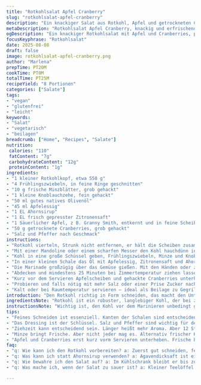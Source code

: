 ```yaml
---
title: "Rotkohlsalat Apfel Cranberry"
slug: "rotkohlsalat-apfel-cranberry"
description: "Ein knackiger Salat aus Rotkohl, Apfel und getrockneten Cranberries mit einer würzigen Vinaigrette aus Olivenöl, Apfelessig und Ahornsirup. Weniger Zucker, dafür mit frischem Zitronensaft und Minze statt Petersilie für eine frische Note. Der Kohl wird hauchdünn geschnitten, um Textur zu bewahren und Aroma intensiv einzuziehen. Der Salat erhält seine Tiefe durch das Marinieren über Nacht, ideal zum Vorbereiten. Perfekt als Beilage oder leichtes Gericht, vegan, glutenfrei und ohne Milchprodukte. Bekannt für seine angenehme Säure und das süß-herbe Mundgefühl der Früchte."
metaDescription: "Rotkohlsalat Apfel Cranberry, knackig und erfrischend, mit einer würzigen Vinaigrette. Ideal für besondere Anlässe in der Schweiz."
ogDescription: "Ein knackiger Rotkohlsalat mit Apfel und Cranberries, perfekt als Beilage oder leichter Snack für jede Gelegenheit."
focusKeyphrase: "Rotkohlsalat"
date: 2025-08-08
draft: false
image: rotkohlsalat-apfel-cranberry.png
author: "Marlena"
prepTime: PT20M
cookTime: PT0M
totalTime: PT25M
recipeYield: "8 Portionen"
categories: ["Salate"]
tags:
- "vegan"
- "glutenfrei"
- "leicht"
keywords:
- "Salat"
- "vegetarisch"
- "beilagen"
breadcrumb: ["Home", "Recipes", "Salate"]
nutrition: 
 calories: "110"
 fatContent: "7g"
 carbohydrateContent: "12g"
 proteinContent: "1g"
ingredients:
- "1 kleiner Rotkohlkopf, etwa 550 g"
- "4 Frühlingszwiebeln, in feine Ringe geschnitten"
- "10 g frische Minzblätter, grob gehackt"
- "1 kleine Knoblauchzehe, fein gehackt"
- "50 ml gutes natives Olivenöl"
- "45 ml Apfelessig"
- "1 EL Ahornsirup"
- "1 EL frisch gepresster Zitronensaft"
- "1 Säuerlicher Apfel, z B. Granny Smith, entkernt und in feine Scheiben geschnitten"
- "50 g getrocknete Cranberries, grob gehackt"
- "Salz und Pfeffer nach Geschmack"
instructions:
- "Rotkohl vierteln, Strunk nicht entfernen, er hält die Scheiben zusammen beim Schneiden."
- "Mit einer Mandoline oder einem scharfen Messer den Kohl hauchdünn in sehr feine Streifen schneiden. Die Menge richtet sich nach Festigkeit und Volumen, ca 7 bis 8 Tassen."
- "Kohl in eine große Schüssel geben, Frühlingszwiebeln, Minze und Knoblauch sofort untermischen, damit sich Aromen verbinden."
- "In einer kleinen Schale das Öl mit Apfelessig, Zitronensaft und Ahornsirup verrühren. Mit Salz und frischem schwarzen Pfeffer kräftig abschmecken. Die Säure ist wichtig, um den Kohl etwas weicher zu machen."
- "Die Marinade großzügig über das Gemüse gießen. Mit den Händen oder zwei Gabeln gut durchmischen, so dass jede Faser benetzt ist und der Kohl beginnt, sich zu entspannen und leicht glänzt."
- "Abdecken und mindestens 25 Minuten bei Zimmertemperatur ziehen lassen; oder, nach Erfahrung, bis zu 12 Stunden in den Kühlschrank stellen. Die lange Zeit bringt Tiefe und macht den Kohl zarter."
- "Kurz vor dem Servieren Apfelscheiben und gehackte Cranberries unterheben. Die Frische des Apfels kontrastiert die süße Herbheit der Beeren."
- "Probieren und falls nötig mit mehr Salz oder einer Prise Zucker nachjustieren. Nicht übersalzen, um den natürlichen Geschmack zu bewahren."
- "Kalt oder bei Raumtemperatur servieren – ideal als Beilage zu Gegrilltem oder als leichter Snack."
introduction: "Den Rotkohl richtig in Form schneiden, das macht den Unterschied. Ich habe lange mit verschiedenen Schneidtechniken experimentiert – zu dick, zu zäh, zu bitter. Das hauchdünne Schneiden, fast schon hauchzart, macht ihn nicht nur leichter verdaulich, sondern sorgt für eine bessere Aufnahme der Marinade. Für die Vinaigrette rate ich, weniger Süße zu verwenden als man denkt. Ahornsirup gibt Tiefe, Zitronensaft bringt Frische, und Apfelessig rundet das Ganze ab. Die Minze anstelle von Petersilie bringt einen überraschend frischen Twist, der bei meinen Gästen sehr gut ankommt. Die Kombination mit säuerlichem Apfel und getrockneten Cranberries ist nicht neu, doch fein abgestimmt und mit längerer Ziehzeit ergibt das einen knackigen, aromatischen Salat, der lange im Gedächtnis bleibt. Wer es nicht eilig hat, sollte den Salat gut durchziehen lassen – das macht das Aroma erst richtig rund."
ingredientsNote: "Rotkohl ist ein robuster, langlebiger Kohl, der bei zu grobem Schneiden schnell bissig und schwer wird. Feines Schneiden ist eine Königsdisziplin – ich bevorzuge eine Mandoline, um gleichmäßige Streifen zu erhalten. Wer keinen hat, nutzt ein sehr scharfes Messer, am besten mit wenig Druck und schau, dass der Kohl frisch und fest ist. Statt Minze lässt sich auch frischer Koriander verwenden oder man mischt beides. Die Frühlingszwiebeln bieten eine milde Schärfe; zwei bis drei zeigen manchmal schon zu viel Zwiebelpower und können den Salat dominieren, also lieber dosieren. Ahornsirup im Dressing harmoniert perfekt, ersetzt in Not auch Agavendicksaft oder ein mildes flüssiges Süßungsmittel. Die Menge des Essigs kann je nach Säuregehalt angepasst werden, am besten immer ausprobieren und mehr geben. Für die Frische sorgen der Zitronensaft und der Apfel – hier darf ruhig ein knackiger, etwas saurer Apfel verwendet werden, der die Süße der Cranberries ausbalanciert, die sonst zu dominant wirken könnten."
instructionsNote: "Wichtig ist, den Kohl vor dem Marinieren unbedingt gut zu schneiden und die Mandoline effektiv zu reinigen, bevor du mit den anderen Zutaten weitermachst. Das gleichzeitige Unterheben von Frühlingszwiebeln, Minze und Knoblauch vor dem Anrichten sorgt für gleichmäßige Aromaverteilung. Die Vinaigrette muss kräftig gewürzt sein, sie wird später durch die kühlen Zutaten abgeschwächt. Die Mischung mit den Händen macht den Unterschied – man spürt, wie die Fasern sich einlegen und weich werden. Einfaches Rühren reicht nicht. Die Einwirkzeit verlängern, wenn möglich – je länger, desto besser entwickelt sich das Aroma. Erst kurz vor dem Servieren Apfel und Cranberries hinzufügen, damit die Frucht frisch bleibt. Wer öfter Salate macht, weiß, Zutaten, die vorher zu lange ziehen, verlieren Knack und Aroma. Nur mit der richtigen Dosierung von Salz und Pfeffer erreicht man die Balance. Und immer daran denken – wenn zu sauer, eine Prise Zucker oder Honig zum Ausgleich geben."
tips:
- "Feines Schneiden ist essenziell. Kanten der Schalen sind entscheidend. Eine gute Mandoline sorgt für die richtige Textur. Achte darauf, fest gedrückt zu führen, sonst wird der Kohl zäh. Günstige Mandolinen Funktionen kann ungenau sein. Besser tiefe, gerade Fläche wählen oder ein echtes Kochmesser. Wenn der Rotkohl frisch und fest ist, klappt das gleichmäßige Schneiden viel besser."
- "Das Dressing ist der Schlüssel. Salz und Pfeffer sind wichtig für den Geschmack. Zitronensaft bringt Frische, Ahornsirup Tiefe. Manchmal zu dominant, wenn zu viel Essig. Also schrittweise hinzufügen und abschmecken. Wenn es zu süß wird, einfach mehr Zitronensaft geben. Jasmintee als Alternativ zum Öl probieren für neuen Geschmack."
- "Ziehzeit kann entscheidend sein. Länger heißt mehr Aroma. Aber 12 Stunden ist nicht zwingend notwendig. Kürzer zieht weniger gut, wird auch nicht so knackig. Zimmertemperatur ist ideal. Salatschüssel aus Glas könnte die Aromen beeinflussen. Metall manchmal unangenehm. Experimentiere mit Porzellan."
- "Minze bringt Frische. Aber nicht jeder mag es. Alternativ frischer Koriander oder Basilikum macht auch was her. Das Verhältnis ändert den Eindruck. Frühlingszwiebeln sind milder als normale Zwiebeln. Zu viele können überhand nehmen. Eine gute Balance finden für den richtigen Biss."
- "Apfel und Cranberries erst kurz vorm Servieren unterheben. Frische bleibt erhalten. Die Textur ist das Ziel. Glänzend und knackig alles vermengen. Ein bisschen Obstsaft in die Marinade - entweder Apfel oder Orange. Das kann den Geschmack intensivieren."
faq:
- "q: Wie kann ich den Rotkohl vorbereiten? a: Zuerst gut schneiden, feine Streifen sind wichtig. Richtig schneiden sorgt für Knackigkeit. Mit Mandoline oder scharfem Messer arbeiten. Frischer und fester Kohl ist die Basis."
- "q: Was kann ich statt Ahornsirup verwenden? a: Agavendicksaft ist ein guter Ersatz. Honig im Notfall, aber Achtung bei vegan. Zuckeraustauschstoffe sollten gut überlegt werden. Filterung ist entscheidend."
- "q: Wie bewahre ich den Salat auf? a: Im Kühlschrank bleibt er bis zu zwei Tage frisch. Abgedeckt in einer Schüssel. Aber nicht zu lange, verliert an Biss. Reste sind kein Problem, aber nicht länger ziehen lassen."
- "q: Was mache ich, wenn der Salat zu sauer ist? a: Kleiner Teelöffel Zucker oder ein Schuss Honig helfen enorm. Den Anteil anders zu gewichten, ist wichtig. Manchmal muss man die Balance finden. Frisches Obst neutralisiert auch sehr gut."

---
```

